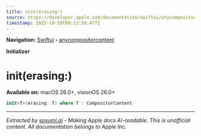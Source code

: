 ```yaml
---
title: init(erasing:)
source: https://developer.apple.com/documentation/swiftui/anycompositorcontent/init(erasing:)
timestamp: 2025-10-29T00:13:50.477Z
---
```


**Navigation:** [Swiftui](/documentation/swiftui) › [anycompositorcontent](/documentation/swiftui/anycompositorcontent)

**Initializer**

# init(erasing:)

**Available on:** macOS 26.0+, visionOS 26.0+

```swift
init<T>(erasing: T) where T : CompositorContent
```

---

*Extracted by [sosumi.ai](https://sosumi.ai) - Making Apple docs AI-readable.*
*This is unofficial content. All documentation belongs to Apple Inc.*
